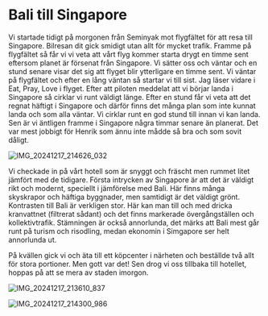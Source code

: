 # Bali till Singapore

Vi startade tidigt på morgonen från Seminyak mot flygfältet för att resa till Singapore. Bilresan dit gick smidigt utan allt för mycket trafik. Framme på flygfältet så får vi vi veta att vårt flyg kommer starta drygt en timme sent eftersom planet är försenat från Singapore. Vi sätter oss och väntar och en stund senare visar det sig att flyget blir ytterligare en timme sent. Vi väntar på flygfältet och efter en lång väntan så startar vi till sist. Jag läser vidare i Eat, Pray, Love i flyget. Efter att piloten meddelat att vi börjar landa i Singapore så cirklar vi runt väldigt länge. Efter en stund får vi veta att det regnat häftigt i Singapore och därför finns det många plan som inte kunnat landa och som alla väntar. Vi cirklar runt en god stund till innan vi kan landa. Sen är vi äntligen framme i Singapore några timmar senare än planerat. Det var mest jobbigt för Henrik som ännu inte mådde så bra och som sovit dåligt. 

![IMG_20241217_214626_032](https://github.com/user-attachments/assets/17ac1ae5-9280-4aa3-ac17-4031b7b55b6f)


Vi checkade in på vårt hotell som är snyggt och fräscht men rummet litet jämfört med de tidigare. Första intrycken av Singapore är att det är väldigt rikt och modernt, speciellt i jämförelse med Bali. Här finns många skyskrapor och häftiga byggnader, men samtidigt är det väldigt grönt. Kontrasten till Bali är verkligen stor. Här kan man till och med dricka kranvattnet (filtrerat sådant) och det finns markerade övergångställen och kollektivtrafik. Stämningen är också annorlunda, det märks att Bali mest går runt på turism och risodling, medan ekonomin i Simgapore ser helt annorlunda ut. 

På kvällen gick vi och äta till ett köpcenter i närheten och beställde två allt för stora portioner. Men gott var det! Sen drog vi oss tillbaka till hotellet, hoppas på att se mera av staden imorgon. 


![IMG_20241217_213610_837](https://github.com/user-attachments/assets/e36d0cef-2494-4168-83b3-bd32adb795c7)


![IMG_20241217_214300_986](https://github.com/user-attachments/assets/d5ddab7d-05c8-47a6-9ba8-6fb1ef626b7d)


